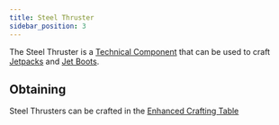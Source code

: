 ```yaml
---
title: Steel Thruster
sidebar_position: 3
---
```


The Steel Thruster is a [Technical Component](Technical-Components) that can be used to craft [Jetpacks](Jetpacks) and [Jet Boots](Jet-Boots).

## Obtaining

Steel Thrusters can be crafted in the [Enhanced Crafting Table](Enhanced-Crafting-Table)
